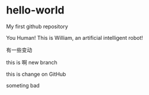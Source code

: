 # hello-world
My first github repository

You Human!
This is William, an artificial intelligent robot!


有一些变动

this is 啊 new branch

this is change on GitHub


someting bad